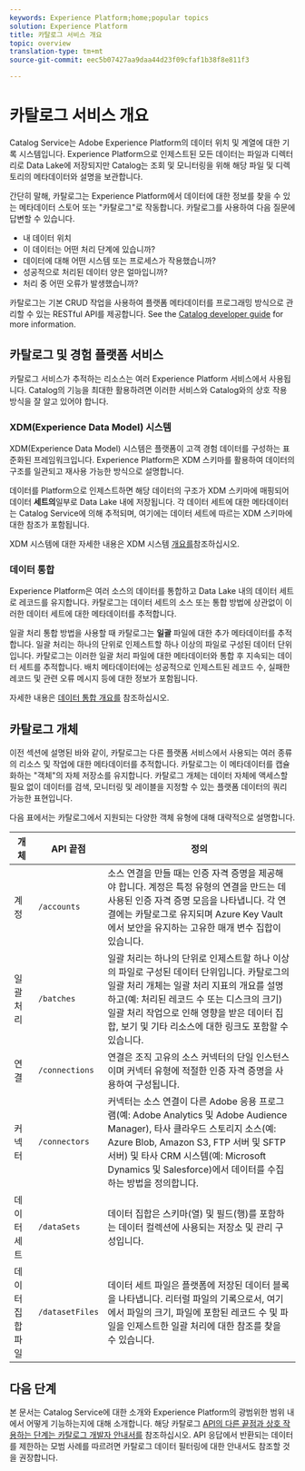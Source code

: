 ```yaml
---
keywords: Experience Platform;home;popular topics
solution: Experience Platform
title: 카탈로그 서비스 개요
topic: overview
translation-type: tm+mt
source-git-commit: eec5b07427aa9daa44d23f09cfaf1b38f8e811f3

---
```



# 카탈로그 서비스 개요

Catalog Service는 Adobe Experience Platform의 데이터 위치 및 계열에 대한 기록 시스템입니다. Experience Platform으로 인제스트된 모든 데이터는 파일과 디렉터리로 Data Lake에 저장되지만 Catalog는 조회 및 모니터링을 위해 해당 파일 및 디렉토리의 메타데이터와 설명을 보관합니다.

간단히 말해, 카탈로그는 Experience Platform에서 데이터에 대한 정보를 찾을 수 있는 메타데이터 스토어 또는 &quot;카탈로그&quot;로 작동합니다. 카탈로그를 사용하여 다음 질문에 답변할 수 있습니다.

* 내 데이터 위치
* 이 데이터는 어떤 처리 단계에 있습니까?
* 데이터에 대해 어떤 시스템 또는 프로세스가 작용했습니까?
* 성공적으로 처리된 데이터 양은 얼마입니까?
* 처리 중 어떤 오류가 발생했습니까?

카탈로그는 기본 CRUD 작업을 사용하여 플랫폼 메타데이터를 프로그래밍 방식으로 관리할 수 있는 RESTful API를 제공합니다. See the [Catalog developer guide](api/getting-started.md) for more information.

## 카탈로그 및 경험 플랫폼 서비스

카탈로그 서비스가 추적하는 리소스는 여러 Experience Platform 서비스에서 사용됩니다. Catalog의 기능을 최대한 활용하려면 이러한 서비스와 Catalog와의 상호 작용 방식을 잘 알고 있어야 합니다.

### XDM(Experience Data Model) 시스템

XDM(Experience Data Model) 시스템은 플랫폼이 고객 경험 데이터를 구성하는 표준화된 프레임워크입니다. Experience Platform은 XDM 스키마를 활용하여 데이터의 구조를 일관되고 재사용 가능한 방식으로 설명합니다.

데이터를 Platform으로 인제스트하면 해당 데이터의 구조가 XDM 스키마에 매핑되어 데이터 **세트의**&#x200B;일부로 Data Lake 내에 저장됩니다. 각 데이터 세트에 대한 메타데이터는 Catalog Service에 의해 추적되며, 여기에는 데이터 세트에 따르는 XDM 스키마에 대한 참조가 포함됩니다.

XDM 시스템에 대한 자세한 내용은 XDM 시스템 [개요를](../xdm/home.md)참조하십시오.

### 데이터 통합

Experience Platform은 여러 소스의 데이터를 통합하고 Data Lake 내의 데이터 세트로 레코드를 유지합니다. 카탈로그는 데이터 세트의 소스 또는 통합 방법에 상관없이 이러한 데이터 세트에 대한 메타데이터를 추적합니다.

일괄 처리 통합 방법을 사용할 때 카탈로그는 **일괄** 파일에 대한 추가 메타데이터를 추적합니다. 일괄 처리는 하나의 단위로 인제스트할 하나 이상의 파일로 구성된 데이터 단위입니다. 카탈로그는 이러한 일괄 처리 파일에 대한 메타데이터와 통합 후 지속되는 데이터 세트를 추적합니다. 배치 메타데이터에는 성공적으로 인제스트된 레코드 수, 실패한 레코드 및 관련 오류 메시지 등에 대한 정보가 포함됩니다.

자세한 내용은 [데이터 통합 개요를](../ingestion/home.md) 참조하십시오.

## 카탈로그 개체

이전 섹션에 설명된 바와 같이, 카탈로그는 다른 플랫폼 서비스에서 사용되는 여러 종류의 리소스 및 작업에 대한 메타데이터를 추적합니다. 카탈로그는 이 메타데이터를 캡슐화하는 &quot;객체&quot;의 자체 저장소를 유지합니다. 카탈로그 개체는 데이터 자체에 액세스할 필요 없이 데이터를 검색, 모니터링 및 레이블을 지정할 수 있는 플랫폼 데이터의 쿼리 가능한 표현입니다.

다음 표에서는 카탈로그에서 지원되는 다양한 객체 유형에 대해 대략적으로 설명합니다.

| 개체 | API 끝점 | 정의 |
|---|---|---|
| 계정 | `/accounts` | 소스 연결을 만들 때는 인증 자격 증명을 제공해야 합니다. 계정은 특정 유형의 연결을 만드는 데 사용된 인증 자격 증명 모음을 나타냅니다. 각 연결에는 카탈로그로 유지되며 Azure Key Vault에서 보안을 유지하는 고유한 매개 변수 집합이 있습니다. |
| 일괄 처리 | `/batches` | 일괄 처리는 하나의 단위로 인제스트할 하나 이상의 파일로 구성된 데이터 단위입니다. 카탈로그의 일괄 처리 개체는 일괄 처리 지표의 개요를 설명하고(예: 처리된 레코드 수 또는 디스크의 크기) 일괄 처리 작업으로 인해 영향을 받은 데이터 집합, 보기 및 기타 리소스에 대한 링크도 포함할 수 있습니다. |
| 연결 | `/connections` | 연결은 조직 고유의 소스 커넥터의 단일 인스턴스이며 커넥터 유형에 적절한 인증 자격 증명을 사용하여 구성됩니다. |
| 커넥터 | `/connectors` | 커넥터는 소스 연결이 다른 Adobe 응용 프로그램(예: Adobe Analytics 및 Adobe Audience Manager), 타사 클라우드 스토리지 소스(예: Azure Blob, Amazon S3, FTP 서버 및 SFTP 서버) 및 타사 CRM 시스템(예: Microsoft Dynamics 및 Salesforce)에서 데이터를 수집하는 방법을 정의합니다. |
| 데이터 세트 | `/dataSets` | 데이터 집합은 스키마(열) 및 필드(행)를 포함하는 데이터 컬렉션에 사용되는 저장소 및 관리 구성입니다. |
| 데이터 집합 파일 | `/datasetFiles` | 데이터 세트 파일은 플랫폼에 저장된 데이터 블록을 나타냅니다. 리터럴 파일의 기록으로서, 여기에서 파일의 크기, 파일에 포함된 레코드 수 및 파일을 인제스트한 일괄 처리에 대한 참조를 찾을 수 있습니다. |

## 다음 단계

본 문서는 Catalog Service에 대한 소개와 Experience Platform의 광범위한 범위 내에서 어떻게 기능하는지에 대해 소개합니다. 해당 카탈로그 [API의 다른 끝점과 상호 작용하는 단계는 카탈로그 개발자 안내서를](api/getting-started.md) 참조하십시오. API 응답에서 반환되는 데이터를 제한하는 모범 사례를 따르려면 카탈로그 데이터 [](api/filter-data.md) 필터링에 대한 안내서도 참조할 것을 권장합니다.